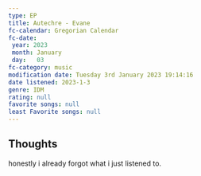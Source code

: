 ```yaml
---
type: EP
title: Autechre - Evane
fc-calendar: Gregorian Calendar
fc-date: 
 year: 2023
 month: January
 day:   03
fc-category: music
modification date: Tuesday 3rd January 2023 19:14:16
date listened: 2023-1-3 
genre: IDM 
rating: null
favorite songs: null
least Favorite songs: null
---
```

## Thoughts

honestly i already forgot what i just listened to. 
